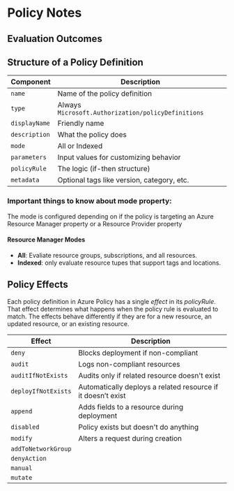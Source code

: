 # Policy Notes

## Evaluation Outcomes

## Structure of a Policy Definition

| Component     | Description                                        |
| ------------- | -------------------------------------------------- |
| `name`        | Name of the policy definition                      |
| `type`        | Always `Microsoft.Authorization/policyDefinitions` |
| `displayName` | Friendly name                                      |
| `description` | What the policy does                               |
| `mode`        | All or Indexed                                     |
| `parameters`  | Input values for customizing behavior              |
| `policyRule`  | The logic (if-then structure)                      |
| `metadata`    | Optional tags like version, category, etc.         |

### Important things to know about mode property:

The mode is configured depending on if the policy is targeting an Azure Resource Manager property or a Resource Provider property

#### Resource Manager Modes

- **All**: Evaliate resource groups, subscriptions, and all resources.
- **Indexed**: only evaluate resource tupes that support tags and locations.

## Policy Effects
Each policy definition in Azure Policy has a single *effect* in its *policyRule*. That effect determines what happens when the policy rule is evaluated to match. The effects behave differently if they are for a new resource, an updated resource, or an existing resource.

| Effect              | Description                                                  |
| ------------------- | ------------------------------------------------------------ |
| `deny`              | Blocks deployment if non-compliant                           |
| `audit`             | Logs non-compliant resources                                 |
| `auditIfNotExists`  | Audits only if related resource doesn't exist                |
| `deployIfNotExists` | Automatically deploys a related resource if it doesn’t exist |
| `append`            | Adds fields to a resource during deployment                  |
| `disabled`          | Policy exists but doesn't do anything                        |
| `modify`            | Alters a request during creation                             |
| `addToNetworkGroup` |                                                              |
| `denyAction`        |                                                              |
| `manual`            |                                                              |
| `mutate`            |                                                              |

